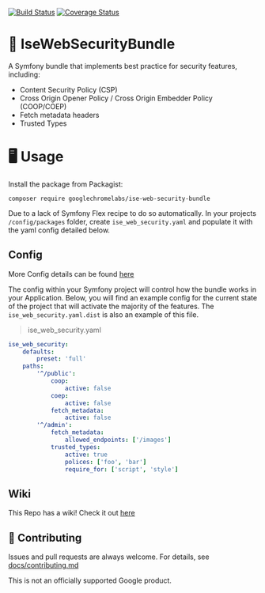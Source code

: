 [![Build Status](https://travis-ci.com/GoogleChromeLabs/IseWebSecurityBundle.svg?branch=main)](https://travis-ci.com/GoogleChromeLabs/IseWebSecurityBundle)
[![Coverage Status](https://coveralls.io/repos/github/GoogleChromeLabs/IseWebSecurityBundle/badge.svg?branch=ci)](https://coveralls.io/github/GoogleChromeLabs/IseWebSecurityBundle?branch=ci)

# 🔐 IseWebSecurityBundle

A Symfony bundle that implements best practice for security features,
including:

- Content Security Policy (CSP)
- Cross Origin Opener Policy / Cross Origin Embedder Policy (COOP/COEP)
- Fetch metadata headers
- Trusted Types

# 🖥️ Usage

Install the package from Packagist:

`composer require googlechromelabs/ise-web-security-bundle`

Due to a lack of Symfony Flex recipe to do so automatically. In your projects `/config/packages` folder, create `ise_web_security.yaml` and populate it with the yaml config detailed below. 

## Config

More Config details can be found [here](https://github.com/GoogleChromeLabs/IseWebSecurityBundle/wiki/Configuration)


The config within your Symfony project will control how the bundle works in your Application.
Below, you will find an example config for the current state of the project that will activate
the majority of the features. The `ise_web_security.yaml.dist` is also an example of this file. 

>ise_web_security.yaml

```yaml
ise_web_security:
    defaults: 
        preset: 'full'
    paths:
        '^/public':
            coop:
                active: false
            coep:
                active: false
            fetch_metadata:
                active: false
        '^/admin':
            fetch_metadata:
                allowed_endpoints: ['/images']
            trusted_types:
                active: true
                polices: ['foo', 'bar']
                require_for: ['script', 'style']

```

## Wiki

This Repo has a wiki! Check it out [here](https://github.com/GoogleChromeLabs/IseWebSecurityBundle/wiki)

## 🤝 Contributing

Issues and pull requests are always welcome. For details, see
[docs/contributing.md](docs/contributing.md)

This is not an officially supported Google product.

